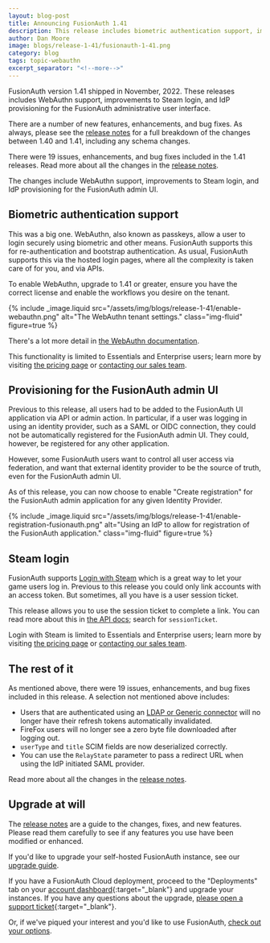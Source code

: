 ```yaml
---
layout: blog-post
title: Announcing FusionAuth 1.41
description: This release includes biometric authentication support, improvements to Steam login, and IdP provisioning for the FusionAuth admin UI.
author: Dan Moore
image: blogs/release-1-41/fusionauth-1-41.png
category: blog
tags: topic-webauthn
excerpt_separator: "<!--more-->"
---
```


FusionAuth version 1.41 shipped in November, 2022. These releases includes WebAuthn support, improvements to Steam login, and IdP provisioning for the FusionAuth administrative user interface.

<!--more-->

There are a number of new features, enhancements, and bug fixes. As always, please see the [release notes](/docs/v1/tech/release-notes#version-1-41-3) for a full breakdown of the changes between 1.40 and 1.41, including any schema changes.

There were 19 issues, enhancements, and bug fixes included in the 1.41 releases. Read more about all the changes in the [release notes](/docs/v1/tech/release-notes#version-1-41-3).

The changes include WebAuthn support, improvements to Steam login, and IdP provisioning for the FusionAuth admin UI.

## Biometric authentication support

This was a big one. WebAuthn, also known as passkeys, allow a user to login securely using biometric and other means. FusionAuth supports this for re-authentication and bootstrap authentication. As usual, FusionAuth supports this via the hosted login pages, where all the complexity is taken care of for you, and via APIs.

To enable WebAuthn, upgrade to 1.41 or greater, ensure you have the correct license and enable the workflows you desire on the tenant.

{% include _image.liquid src="/assets/img/blogs/release-1-41/enable-webauthn.png" alt="The WebAuthn tenant settings." class="img-fluid" figure=true %}

There's a lot more detail in [the WebAuthn documentation](/fusionauth.io/docs/v1/tech/passwordless/webauthn-passkeys).

This functionality is limited to Essentials and Enterprise users; learn more by visiting [the pricing page](/pricing) or [contacting our sales team](/contact).

## Provisioning for the FusionAuth admin UI

Previous to this release, all users had to be added to the FusionAuth UI application via API or admin action. In particular, if a user was logging in using an identity provider, such as a SAML or OIDC connection, they could not be automatically registered for the FusionAuth admin UI. They could, however, be registered for any other application.

However, some FusionAuth users want to control all user access via federation, and want that external identity provider to be the source of truth, even for the FusionAuth admin UI.

As of this release, you can now choose to enable "Create registration" for the FusionAuth admin application for any given Identity Provider. 

{% include _image.liquid src="/assets/img/blogs/release-1-41/enable-registration-fusionauth.png" alt="Using an IdP to allow for registration of the FusionAuth application." class="img-fluid" figure=true %}

## Steam login

FusionAuth supports [Login with Steam](/docs/v1/tech/identity-providers/steam) which is a great way to let your game users log in. Previous to this release you could only link accounts with an access token. But sometimes, all you have is a user session ticket.

This release allows you to use the session ticket to complete a link. You can read more about this in [the API docs](/docs/v1/tech/apis/identity-providers/steam); search for `sessionTicket`.

Login with Steam is limited to Essentials and Enterprise users; learn more by visiting [the pricing page](/pricing) or [contacting our sales team](/contact).

## The rest of it

As mentioned above, there were 19 issues, enhancements, and bug fixes included in this release. A selection not mentioned above includes:

* Users that are authenticated using an [LDAP or Generic connector](/docs/v1/tech/connectors/) will no longer have their refresh tokens automatically invalidated.
* FireFox users will no longer see a zero byte file downloaded after logging out.
* `userType` and `title` SCIM fields are now deserialized correctly.
* You can use the `RelayState` parameter to pass a redirect URL when using the IdP initiated SAML provider.

Read more about all the changes in the [release notes](/docs/v1/tech/release-notes#version-1-41-3).

## Upgrade at will

The [release notes](/docs/v1/tech/release-notes#version-1-41-3) are a guide to the changes, fixes, and new features. Please read them carefully to see if any features you use have been modified or enhanced.

If you'd like to upgrade your self-hosted FusionAuth instance, see our [upgrade guide](/docs/v1/tech/admin-guide/upgrade). 

If you have a FusionAuth Cloud deployment, proceed to the "Deployments" tab on your [account dashboard](https://account.fusionauth.io/account/deployment/){:target="_blank"} and upgrade your instances. If you have any questions about the upgrade, [please open a support ticket](https://account.fusionauth.io/account/support/){:target="_blank"}.

Or, if we've piqued your interest and you'd like to use FusionAuth, [check out your options](/pricing).

